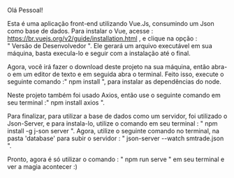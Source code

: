 Olá Pessoal!

Esta é uma aplicação front-end utilizando Vue.Js, consumindo um Json como base de dados.
Para instalar o Vue, acesse : https://br.vuejs.org/v2/guide/installation.html , e clique na opção :    
" Versão de Desenvolvedor ". Ele gerará um arquivo executável em sua máquina, basta execula-lo e seguir com a instalação até o final. 

Agora, você irá fazer o download deste projeto na sua máquina, então abra-o em um editor de texto e em seguida abra o terminal.
Feito isso, execute o seguinte comando :" npm install ", para instalar as dependências do node.

Neste projeto também foi usado Axios, então use o seguinte comando em seu terminal :" npm install axios ".

Para finalizar, para utilizar a base de dados como um servidor, foi utilizado o Json-Server, e para instala-lo, utilize o comando em seu terminal : " npm install -g j-son server ".
Agora, utilize o seguinte comando no terminal, na pasta 'database' para subir o servidor : " json-server --watch smtrade.json ".

Pronto, agora é só utilizar o comando : " npm run serve " em seu terminal e ver a magia acontecer :)